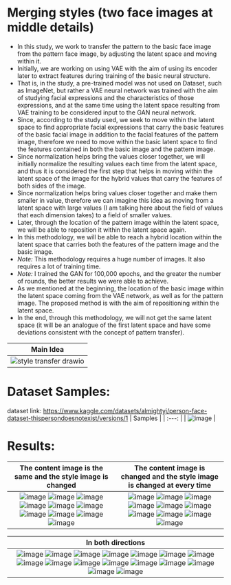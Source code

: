 # Merging styles (two face images at middle details)

- In this study, we work to transfer the pattern to the basic face image from the pattern face image, by adjusting the latent space and moving within it.
- Initially, we are working on using VAE with the aim of using its encoder later to extract features during training of the basic neural structure.
- That is, in the study, a pre-trained model was not used on Dataset, such as ImageNet, but rather a VAE neural network was trained with the aim of studying facial expressions and the characteristics of those expressions, and at the same time using the latent space resulting from VAE training to be considered input to the GAN neural network.
- Since, according to the study used, we seek to move within the latent space to find appropriate facial expressions that carry the basic features of the basic facial image in addition to the facial features of the pattern image, therefore we need to move within the basic latent space to find the features contained in both the basic image and the pattern image.
- Since normalization helps bring the values closer together, we will initially normalize the resulting values each time from the latent space, and thus it is considered the first step that helps in moving within the latent space of the image for the hybrid values that carry the features of both sides of the image.
- Since normalization helps bring values closer together and make them smaller in value, therefore we can imagine this idea as moving from a latent space with large values (I am talking here about the field of values that each dimension takes) to a field of smaller values.
- Later, through the location of the pattern image within the latent space, we will be able to reposition it within the latent space again.
- In this methodology, we will be able to reach a hybrid location within the latent space that carries both the features of the pattern image and the basic image.
- *Note:* This methodology requires a huge number of images. It also requires a lot of training time.
- *Note:* I trained the GAN for 100,000 epochs, and the greater the number of rounds, the better results we were able to achieve.
- As we mentioned at the beginning, the location of the basic image within the latent space coming from the VAE network, as well as for the pattern image. The proposed method is with the aim of repositioning within the latent space.
- In the end, through this methodology, we will not get the same latent space (it will be an analogue of the first latent space and have some deviations consistent with the concept of pattern transfer).

| Main Idea |
| :---:   |
| ![style transfer drawio](https://github.com/kaledhoshme123/Merging-styles-two-face-images-at-middle-details-/assets/108609519/14b306cd-c1b1-449b-9cc7-6ecabf40302e) |

# Dataset Samples:
dataset link: https://www.kaggle.com/datasets/almightyj/person-face-dataset-thispersondoesnotexist/versions/1
| Samples |
| :---:   |
| ![image](https://github.com/kaledhoshme123/Merging-styles-two-face-images-at-middle-details-/assets/108609519/c4ba672b-75be-4767-b3a9-f859964a194a) |

# Results:
| The content image is the same and the style image is changed | The content image is changed and the style image is changed at every time  |
| :---: | :---: |
| ![image](https://github.com/kaledhoshme123/Merging-styles-two-face-images-at-middle-details-/assets/108609519/0d222e4b-ff58-4ba2-8a01-df55301fcf66) ![image](https://github.com/kaledhoshme123/Merging-styles-two-face-images-at-middle-details-/assets/108609519/414004cb-1c91-4746-a41c-59539b9891d4) ![image](https://github.com/kaledhoshme123/Merging-styles-two-face-images-at-middle-details-/assets/108609519/6aef50f9-02a0-4859-bb3a-87169f64acb4) ![image](https://github.com/kaledhoshme123/Merging-styles-two-face-images-at-middle-details-/assets/108609519/2c195464-7ac4-4620-85ee-e151b4474254) ![image](https://github.com/kaledhoshme123/Merging-styles-two-face-images-at-middle-details-/assets/108609519/942afea4-8595-49ec-a2d6-285f9ef64ec2) ![image](https://github.com/kaledhoshme123/Merging-styles-two-face-images-at-middle-details-/assets/108609519/0876622a-eee3-4f89-90c0-27ce733fea56) ![image](https://github.com/kaledhoshme123/Merging-styles-two-face-images-at-middle-details-/assets/108609519/b9eb7996-8898-4626-b18d-14d92a36a28b) ![image](https://github.com/kaledhoshme123/Merging-styles-two-face-images-at-middle-details-/assets/108609519/193f9048-68d2-47dd-a791-2b9077ad5a2e) ![image](https://github.com/kaledhoshme123/Merging-styles-two-face-images-at-middle-details-/assets/108609519/61fa7c8e-0cfa-446a-8ad3-fafd10a8bf0c) ![image](https://github.com/kaledhoshme123/Merging-styles-two-face-images-at-middle-details-/assets/108609519/8470921a-88bc-4b42-a3a9-7689e9951b55) | ![image](https://github.com/kaledhoshme123/Merging-styles-two-face-images-at-middle-details-/assets/108609519/e92ddb6f-e922-43af-932b-91bb699d77dd) ![image](https://github.com/kaledhoshme123/Merging-styles-two-face-images-at-middle-details-/assets/108609519/c0b6054e-11dc-45d3-84c2-ccf761336b75) ![image](https://github.com/kaledhoshme123/Merging-styles-two-face-images-at-middle-details-/assets/108609519/32875b51-a092-4f20-9410-2fc2d5d47376) ![image](https://github.com/kaledhoshme123/Merging-styles-two-face-images-at-middle-details-/assets/108609519/8220ed12-feb2-4b3c-b6c3-c7de42ffcb94) ![image](https://github.com/kaledhoshme123/Merging-styles-two-face-images-at-middle-details-/assets/108609519/00b65f4e-8674-41a9-91ed-8d39b3962286) ![image](https://github.com/kaledhoshme123/Merging-styles-two-face-images-at-middle-details-/assets/108609519/89532688-7fe6-4296-9d41-2668e5929133) ![image](https://github.com/kaledhoshme123/Merging-styles-two-face-images-at-middle-details-/assets/108609519/418953c3-b4ca-46c6-b038-ac27f353bd36) ![image](https://github.com/kaledhoshme123/Merging-styles-two-face-images-at-middle-details-/assets/108609519/7dfb6b12-236d-4beb-aff5-a4254fa2f5ea) ![image](https://github.com/kaledhoshme123/Merging-styles-two-face-images-at-middle-details-/assets/108609519/90c9d2ee-86ac-4801-8cdd-60bcf63e5a38) ![image](https://github.com/kaledhoshme123/Merging-styles-two-face-images-at-middle-details-/assets/108609519/45319074-f617-4f3b-8f43-d80f01074cc7) | 

| In both directions  |
| :---: |
| ![image](https://github.com/kaledhoshme123/Merging-styles-two-face-images-at-middle-details-/assets/108609519/fad5029b-2fc9-430f-8b87-978dfaadabe3) ![image](https://github.com/kaledhoshme123/Merging-styles-two-face-images-at-middle-details-/assets/108609519/4a6e4e77-b0c8-4170-931f-d6742bbe5e8c) ![image](https://github.com/kaledhoshme123/Merging-styles-two-face-images-at-middle-details-/assets/108609519/5567af4f-960c-48b4-9dd9-40b660e35390) ![image](https://github.com/kaledhoshme123/Merging-styles-two-face-images-at-middle-details-/assets/108609519/55dde3ae-2341-499c-a902-f054790ff2b7) ![image](https://github.com/kaledhoshme123/Merging-styles-two-face-images-at-middle-details-/assets/108609519/e23a658b-767c-4227-b8c2-ed3ebb0af655) ![image](https://github.com/kaledhoshme123/Merging-styles-two-face-images-at-middle-details-/assets/108609519/4dd6d230-ec73-4226-8460-e954e697e348) ![image](https://github.com/kaledhoshme123/Merging-styles-two-face-images-at-middle-details-/assets/108609519/d43a23d1-4a07-4c1e-b60a-dcb6b1ca0716) ![image](https://github.com/kaledhoshme123/Merging-styles-two-face-images-at-middle-details-/assets/108609519/75b09b9b-97ee-45e3-bb7e-a3927a834006) ![image](https://github.com/kaledhoshme123/Merging-styles-two-face-images-at-middle-details-/assets/108609519/afa60518-0c61-4553-93cc-474da3e509e2) ![image](https://github.com/kaledhoshme123/Merging-styles-two-face-images-at-middle-details-/assets/108609519/e912d614-17e5-458e-acba-89f6e8767b8c) ![image](https://github.com/kaledhoshme123/Merging-styles-two-face-images-at-middle-details-/assets/108609519/3591a9a4-0988-4445-b481-7ee7841e822d) ![image](https://github.com/kaledhoshme123/Merging-styles-two-face-images-at-middle-details-/assets/108609519/4f374554-1658-4ac4-8b93-46fbc19da5e1) ![image](https://github.com/kaledhoshme123/Merging-styles-two-face-images-at-middle-details-/assets/108609519/eb128ce7-0bfa-4ec6-a709-d16704c7dc96) ![image](https://github.com/kaledhoshme123/Merging-styles-two-face-images-at-middle-details-/assets/108609519/fa79842d-88be-43a1-a43b-8b844d0f7c19) ![image](https://github.com/kaledhoshme123/Merging-styles-two-face-images-at-middle-details-/assets/108609519/ac5ca7fd-ba77-4cc7-ada7-1dba814afc02) ![image](https://github.com/kaledhoshme123/Merging-styles-two-face-images-at-middle-details-/assets/108609519/39f1057f-5010-4a17-a46f-e81238107822) |

